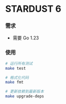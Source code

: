 

# STARDUST 6

### 需求
* 需要 Go 1.23

### 使用

```bash
# 运行所有测试
make test

# 格式化代码
make fmt

# 更新依赖到最新版本
make upgrade-deps
```
